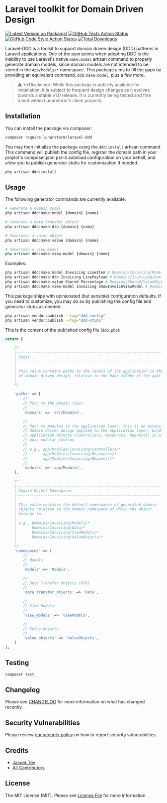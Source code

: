 # Laravel toolkit for Domain Driven Design

[![Latest Version on Packagist](https://img.shields.io/packagist/v/lunarstorm/laravel-ddd.svg?style=flat-square)](https://packagist.org/packages/lunarstorm/laravel-ddd)
[![GitHub Tests Action Status](https://img.shields.io/github/actions/workflow/status/lunarstorm/laravel-ddd/run-tests.yml?branch=main&label=tests&style=flat-square)](https://github.com/lunarstorm/laravel-ddd/actions?query=workflow%3Arun-tests+branch%3Amain)
[![GitHub Code Style Action Status](https://img.shields.io/github/actions/workflow/status/lunarstorm/laravel-ddd/fix-php-code-style-issues.yml?branch=main&label=code%20style&style=flat-square)](https://github.com/lunarstorm/laravel-ddd/actions?query=workflow%3A"Fix+PHP+code+style+issues"+branch%3Amain)
[![Total Downloads](https://img.shields.io/packagist/dt/lunarstorm/laravel-ddd.svg?style=flat-square)](https://packagist.org/packages/lunarstorm/laravel-ddd)

Laravel-DDD is a toolkit to support domain driven design (DDD) patterns in Laravel applications. One of the pain points when adopting DDD is the inability to use Laravel's native `make:model` artisan command to properly generate domain models, since domain models are not intended to be stored in the `App/Models/*` namespace. This package aims to fill the gaps by providing an equivalent command, `ddd:make:model`, plus a few more.

> :warning: **Disclaimer: While this package is publicly available for installation, it is subject to frequent design changes as it evolves towards a stable v1.0 release. It is currently being tested and fine tuned within Lunarstorm's client projects.

## Installation

You can install the package via composer:

```bash
composer require lunarstorm/laravel-ddd
```

You may then initialize the package using the `ddd:install` artisan command. This command will publish the config file, register the domain path in your project's composer.json psr-4 autoload configuration on your behalf, and allow you to publish generator stubs for customization if needed.
```bash
php artisan ddd:install
```

## Usage

The following generator commands are currently available:

```bash
# Generate a domain model
php artisan ddd:make:model {domain} {name}

# Generate a data transfer object
php artisan ddd:make:dto {domain} {name}

# Generates a value object
php artisan ddd:make:value {domain} {name}

# Generates a view model
php artisan ddd:make:view-model {domain} {name}
```
Examples:
```bash
php artisan ddd:make:model Invoicing LineItem # Domains/Invoicing/Models/LineItem
php artisan ddd:make:dto Invoicing LinePayload # Domains/Invoicing/Data/LinePayload
php artisan ddd:make:value Shared Percentage # Domains/Shared/ValueObjects/Percentage
php artisan ddd:make:view-model Invoicing ShowInvoiceViewModel # Domains/Invoicing/ViewModels/ShowInvoiceViewModel
```

This package ships with opinionated (but sensible) configuration defaults. If you need to customize, you may do so by publishing the config file and generator stubs as needed:

```bash
php artisan vendor:publish --tag="ddd-config"
php artisan vendor:publish --tag="ddd-stubs"
```

This is the content of the published config file (`ddd.php`):

```php
return [

    /*
    |--------------------------------------------------------------------------
    | Paths
    |--------------------------------------------------------------------------
    |
    | This value contains paths to the layers of the application in the context
    | of domain driven design, relative to the base folder of the application.
    |
    */

    'paths' => [
        //
        // Path to the Domain layer.
        //
        'domains' => 'src/Domains',

        //
        // Path to modules in the application layer. This is an extension of
        // domain driven design applied to the application layer, bundling
        // application objects (Controllers, Resources, Requests) in a
        // more modular fashion.
        //
        // e.g., app/Modules/Invoicing/Controllers/*
        //       app/Modules/Invoicing/Resources/*
        //       app/Modules/Invoicing/Requests/*
        //
        'modules' => 'app/Modules',
    ],

    /*
    |--------------------------------------------------------------------------
    | Domain Object Namespaces
    |--------------------------------------------------------------------------
    |
    | This value contains the default namespaces of generated domain
    | objects relative to the domain namespace of which the object
    | belongs to.
    |
    | e.g., Domains/Invoicing/Models/*
    |       Domains/Invoicing/Data/*
    |       Domains/Invoicing/ViewModels/*
    |       Domains/Invoicing/ValueObjects/*
    |
    */
    'namespaces' => [
        //
        // Models
        //
        'models' => 'Models',

        //
        // Data Transfer Objects (DTO)
        //
        'data_transfer_objects' => 'Data',

        //
        // View Models
        //
        'view_models' => 'ViewModels',

        //
        // Value Objects
        //
        'value_objects' => 'ValueObjects',
    ]
];
```

## Testing

```bash
composer test
```

## Changelog

Please see [CHANGELOG](CHANGELOG.md) for more information on what has changed recently.

## Security Vulnerabilities

Please review [our security policy](../../security/policy) on how to report security vulnerabilities.

## Credits

- [Jasper Tey](https://github.com/JasperTey)
- [All Contributors](../../contributors)

## License

The MIT License (MIT). Please see [License File](LICENSE.md) for more information.
